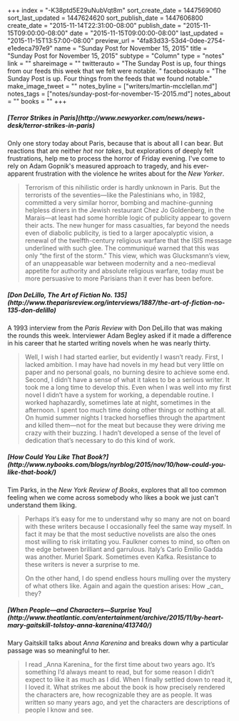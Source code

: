+++
index = "-K38ptd5E29uNubVqt8m"
sort_create_date = 1447569060
sort_last_updated = 1447624620
sort_publish_date = 1447606800
create_date = "2015-11-14T22:31:00-08:00"
publish_date = "2015-11-15T09:00:00-08:00"
date = "2015-11-15T09:00:00-08:00"
last_updated = "2015-11-15T13:57:00-08:00"
preview_url = "4fa83d33-53d4-0dee-2754-e1edeca797e9"
name = "Sunday Post for November 15, 2015"
title = "Sunday Post for November 15, 2015"
subtype = "Column"
type = "notes"
link = ""
shareimage = ""
twitterauto = "The Sunday Post is up, four things from our feeds this week that we felt were notable. "
facebookauto = "The Sunday Post is up. Four things from the feeds that we found notable."
make_image_tweet = ""
notes_byline = ["writers/martin-mcclellan.md"]
notes_tags = ["notes/sunday-post-for-november-15-2015.md"]
notes_about = ""
books = ""
+++
<h5>[Terror Strikes in Paris](http://www.newyorker.com/news/news-desk/terror-strikes-in-paris)</h5>

Only one story today about Paris, because that is about all I can bear. But reactions that are neither _hot_ nor _takes_, but explorations of deeply felt frustrations, help me to process the horror of Friday evening. I've come to rely on Adam Gopnik's measured approach to tragedy, and his ever-apparent frustration with the violence he writes about for the _New Yorker_.

<blockquote>
Terrorism of this nihilistic order is hardly unknown in Paris. But the terrorists of the seventies—like the Palestinians who, in 1982, committed a very similar horror, bombing and machine-gunning helpless diners in the Jewish restaurant Chez Jo Goldenberg, in the Marais—at least had some horrible logic of publicity appear to govern their acts. The new hunger for mass casualties, far beyond the needs even of diabolic publicity, is tied to a larger apocalyptic vision, a renewal of the twelfth-century religious warfare that the ISIS message underlined with such glee. The communiqué warned that this was only “the first of the storm.” This view, which was Glucksmann’s view, of an unappeasable war between modernity and a neo-medieval appetite for authority and absolute religious warfare, today must be more persuasive to more Parisians than it ever has been before.
</blockquote>


<h5>[Don DeLillo, The Art of Fiction No. 135](http://www.theparisreview.org/interviews/1887/the-art-of-fiction-no-135-don-delillo)</h5>

A 1993 interview from the _Paris Review_ with Don DeLillo that was making the rounds this week. Interviewer Adam Begley asked if it made a difference in his career that he started writing novels when he was nearly thirty.

<blockquote>
Well, I wish I had started earlier, but evidently I wasn’t ready. First, I lacked ambition. I may have had novels in my head but very little on paper and no personal goals, no burning desire to achieve some end. Second, I didn’t have a sense of what it takes to be a serious writer. It took me a long time to develop this. Even when I was well into my first novel I didn’t have a system for working, a dependable routine. I worked haphazardly, sometimes late at night, sometimes in the afternoon. I spent too much time doing other things or nothing at all. On humid summer nights I tracked horseflies through the apartment and killed them—not for the meat but because they were driving me crazy with their buzzing. I hadn’t developed a sense of the level of dedication that’s necessary to do this kind of work.
</blockquote>

<h5>[How Could You Like That Book?](http://www.nybooks.com/blogs/nyrblog/2015/nov/10/how-could-you-like-that-book/)</h5>

Tim Parks, in the _New York Review of Books_, explores that all too common feeling when we come across somebody who likes a book we just can't understand them liking. 

<blockquote>
<p>Perhaps it’s easy for me to understand why so many are not on board with these writers because I occasionally feel the same way myself. In fact it may be that the most seductive novelists are also the ones most willing to risk irritating you. Faulkner comes to mind, so often on the edge between brilliant and garrulous. Italy’s Carlo Emilio Gadda was another. Muriel Spark. Sometimes even Kafka. Resistance to these writers is never a surprise to me.</p>

<p>On the other hand, I do spend endless hours mulling over the mystery of what others like. Again and again the question arises: How _can_ they?</p>
</blockquote>

<h5>[When People—and Characters—Surprise You](http://www.theatlantic.com/entertainment/archive/2015/11/by-heart-mary-gaitskill-tolstoy-anna-karenina/413740/)</h5>

Mary Gaitskill talks about _Anna Karenina_ and breaks down why a particular passage was so meaningful to her. 

<blockquote>
I read _Anna Karenina_ for the first time about two years ago. It’s something I’d always meant to read, but for some reason I didn’t expect to like it as much as I did. When I finally settled down to read it, I loved it. What strikes me about the book is how precisely rendered the characters are, how recognizable they are as people. It was written so many years ago, and yet the characters are descriptions of people I know and see.
</blockquote>